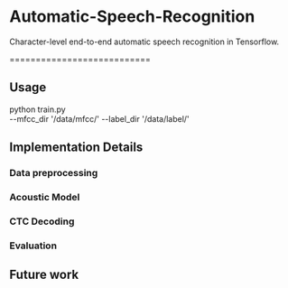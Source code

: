 # Automatic-Speech-Recognition
Character-level end-to-end automatic speech recognition in Tensorflow.

===========================
## Usage
python train.py<br>
	--mfcc_dir '/data/mfcc/'
	--label_dir '/data/label/'
	

## Implementation Details

### Data preprocessing

### Acoustic Model

### CTC Decoding

### Evaluation

## Future work
